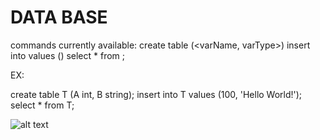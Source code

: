 # DATA BASE
commands currently available:
create table <tableName> (<varName, varType>)
insert into <tableName> values (<values>)
select * from <tableName>;
  
EX:

create table T (A int, B string);
insert into T values (100, 'Hello World!');
select * from T;

![alt text](http://skrinshoter.ru/s/191019/Qjlff2H9)
